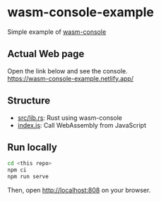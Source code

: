 # wasm-console-example
Simple example of [wasm-console](https://github.com/nwtgck/wasm-console)

## Actual Web page
Open the link below and see the console.  
<https://wasm-console-example.netlify.app/>

## Structure

- [src/lib.rs](src/lib.rs): Rust using wasm-console
- [index.js](index.js): Call WebAssembly from JavaScript


## Run locally

```bash
cd <this repo>
npm ci
npm run serve
```

Then, open <http://localhost:808> on your browser.
